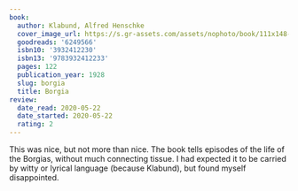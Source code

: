 ```yaml
---
book:
  author: Klabund, Alfred Henschke
  cover_image_url: https://s.gr-assets.com/assets/nophoto/book/111x148-bcc042a9c91a29c1d680899eff700a03.png
  goodreads: '6249566'
  isbn10: '3932412230'
  isbn13: '9783932412233'
  pages: 122
  publication_year: 1928
  slug: borgia
  title: Borgia
review:
  date_read: 2020-05-22
  date_started: 2020-05-22
  rating: 2
---
```


This was nice, but not more than nice. The book tells episodes of the life of the Borgias, without much connecting
tissue. I had expected it to be carried by witty or lyrical language (because Klabund), but found myself disappointed.
